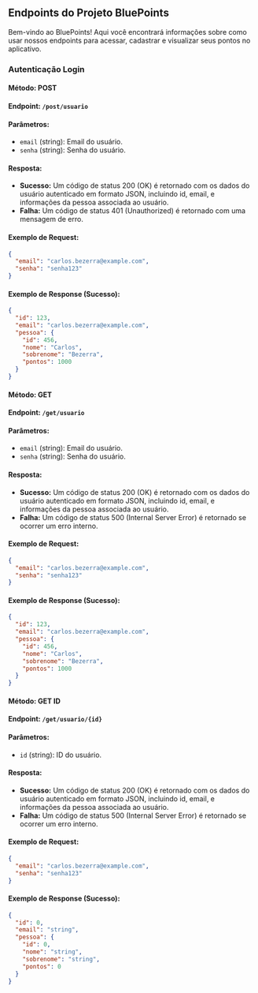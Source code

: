 ## Endpoints do Projeto BluePoints

Bem-vindo ao BluePoints! Aqui você encontrará informações sobre como usar nossos endpoints para acessar, cadastrar e visualizar seus pontos no aplicativo.

### Autenticação Login


#### Método: POST

#### Endpoint: `/post/usuario`

#### Parâmetros:

* `email` (string): Email do usuário.
* `senha` (string): Senha do usuário.

#### Resposta:

* **Sucesso:** Um código de status 200 (OK) é retornado com os dados do usuário autenticado em formato JSON, incluindo id, email, e informações da pessoa associada ao usuário.
* **Falha:** Um código de status 401 (Unauthorized) é retornado com uma mensagem de erro.

#### Exemplo de Request:

```json
{
  "email": "carlos.bezerra@example.com",
  "senha": "senha123"
}
```

#### Exemplo de Response (Sucesso):

```json
{
  "id": 123,
  "email": "carlos.bezerra@example.com",
  "pessoa": {
    "id": 456,
    "nome": "Carlos",
    "sobrenome": "Bezerra",
    "pontos": 1000
  }
}
```



#### Método: GET

#### Endpoint: `/get/usuario`

#### Parâmetros:

* `email` (string): Email do usuário.
* `senha` (string): Senha do usuário.

#### Resposta:

* **Sucesso:** Um código de status 200 (OK) é retornado com os dados do usuário autenticado em formato JSON, incluindo id, email, e informações da pessoa associada ao usuário.
* **Falha:** Um código de status 500 (Internal Server Error) é retornado se ocorrer um erro interno.

#### Exemplo de Request:

```json
{
  "email": "carlos.bezerra@example.com",
  "senha": "senha123"
}
```

#### Exemplo de Response (Sucesso):

```json
{
  "id": 123,
  "email": "carlos.bezerra@example.com",
  "pessoa": {
    "id": 456,
    "nome": "Carlos",
    "sobrenome": "Bezerra",
    "pontos": 1000
  }
}
```


#### Método: GET ID

#### Endpoint: `/get/usuario/{id}`

#### Parâmetros:

* `id` (string): ID do usuário.

#### Resposta:

* **Sucesso:** Um código de status 200 (OK) é retornado com os dados do usuário autenticado em formato JSON, incluindo id, email, e informações da pessoa associada ao usuário.
* **Falha:** Um código de status 500 (Internal Server Error) é retornado se ocorrer um erro interno.

#### Exemplo de Request:

```json
{
  "email": "carlos.bezerra@example.com",
  "senha": "senha123"
}
```

#### Exemplo de Response (Sucesso):

```json
{
  "id": 0,
  "email": "string",
  "pessoa": {
    "id": 0,
    "nome": "string",
    "sobrenome": "string",
    "pontos": 0
  }
}
```

